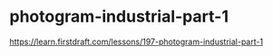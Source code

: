 # photogram-industrial-part-1

https://learn.firstdraft.com/lessons/197-photogram-industrial-part-1
